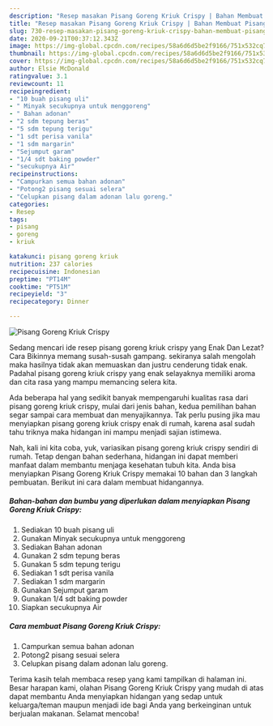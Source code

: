 ```yaml
---
description: "Resep masakan Pisang Goreng Kriuk Crispy | Bahan Membuat Pisang Goreng Kriuk Crispy Yang Enak dan Simpel"
title: "Resep masakan Pisang Goreng Kriuk Crispy | Bahan Membuat Pisang Goreng Kriuk Crispy Yang Enak dan Simpel"
slug: 730-resep-masakan-pisang-goreng-kriuk-crispy-bahan-membuat-pisang-goreng-kriuk-crispy-yang-enak-dan-simpel
date: 2020-09-21T00:37:12.343Z
image: https://img-global.cpcdn.com/recipes/58a6d6d5be2f9166/751x532cq70/pisang-goreng-kriuk-crispy-foto-resep-utama.jpg
thumbnail: https://img-global.cpcdn.com/recipes/58a6d6d5be2f9166/751x532cq70/pisang-goreng-kriuk-crispy-foto-resep-utama.jpg
cover: https://img-global.cpcdn.com/recipes/58a6d6d5be2f9166/751x532cq70/pisang-goreng-kriuk-crispy-foto-resep-utama.jpg
author: Elsie McDonald
ratingvalue: 3.1
reviewcount: 11
recipeingredient:
- "10 buah pisang uli"
- " Minyak secukupnya untuk menggoreng"
- " Bahan adonan"
- "2 sdm tepung beras"
- "5 sdm tepung terigu"
- "1 sdt perisa vanila"
- "1 sdm margarin"
- "Sejumput garam"
- "1/4 sdt baking powder"
- "secukupnya Air"
recipeinstructions:
- "Campurkan semua bahan adonan"
- "Potong2 pisang sesuai selera"
- "Celupkan pisang dalam adonan lalu goreng."
categories:
- Resep
tags:
- pisang
- goreng
- kriuk

katakunci: pisang goreng kriuk 
nutrition: 237 calories
recipecuisine: Indonesian
preptime: "PT14M"
cooktime: "PT51M"
recipeyield: "3"
recipecategory: Dinner

---
```



![Pisang Goreng Kriuk Crispy](https://img-global.cpcdn.com/recipes/58a6d6d5be2f9166/751x532cq70/pisang-goreng-kriuk-crispy-foto-resep-utama.jpg)

Sedang mencari ide resep pisang goreng kriuk crispy yang Enak Dan Lezat? Cara Bikinnya memang susah-susah gampang. sekiranya salah mengolah maka hasilnya tidak akan memuaskan dan justru cenderung tidak enak. Padahal pisang goreng kriuk crispy yang enak selayaknya memiliki aroma dan cita rasa yang mampu memancing selera kita.



Ada beberapa hal yang sedikit banyak mempengaruhi kualitas rasa dari pisang goreng kriuk crispy, mulai dari jenis bahan, kedua pemilihan bahan segar sampai cara membuat dan menyajikannya. Tak perlu pusing jika mau menyiapkan pisang goreng kriuk crispy enak di rumah, karena asal sudah tahu triknya maka hidangan ini mampu menjadi sajian istimewa.


Nah, kali ini kita coba, yuk, variasikan pisang goreng kriuk crispy sendiri di rumah. Tetap dengan bahan sederhana, hidangan ini dapat memberi manfaat dalam membantu menjaga kesehatan tubuh kita. Anda bisa menyiapkan Pisang Goreng Kriuk Crispy memakai 10 bahan dan 3 langkah pembuatan. Berikut ini cara dalam membuat hidangannya.

<!--inarticleads1-->

##### Bahan-bahan dan bumbu yang diperlukan dalam menyiapkan Pisang Goreng Kriuk Crispy:

1. Sediakan 10 buah pisang uli
1. Gunakan  Minyak secukupnya untuk menggoreng
1. Sediakan  Bahan adonan
1. Gunakan 2 sdm tepung beras
1. Gunakan 5 sdm tepung terigu
1. Sediakan 1 sdt perisa vanila
1. Sediakan 1 sdm margarin
1. Gunakan Sejumput garam
1. Gunakan 1/4 sdt baking powder
1. Siapkan secukupnya Air




<!--inarticleads2-->

##### Cara membuat Pisang Goreng Kriuk Crispy:

1. Campurkan semua bahan adonan
1. Potong2 pisang sesuai selera
1. Celupkan pisang dalam adonan lalu goreng.




Terima kasih telah membaca resep yang kami tampilkan di halaman ini. Besar harapan kami, olahan Pisang Goreng Kriuk Crispy yang mudah di atas dapat membantu Anda menyiapkan hidangan yang sedap untuk keluarga/teman maupun menjadi ide bagi Anda yang berkeinginan untuk berjualan makanan. Selamat mencoba!
